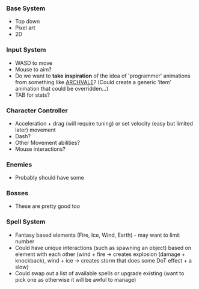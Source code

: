 ### Base System
- Top down
- Pixel art
- 2D

### Input System
- WASD to move
- Mouse to aim?
- Do we want to **take inspiration** of the idea of 'programmer' animations from something like [ARCHVALE](https://www.youtube.com/watch?v=V2KA2YvYlNM)? (Could create a generic 'item' animation that could be overridden...)
- TAB for stats?

### Character Controller
- Acceleration + drag (will require tuning) or set velocity (easy but limited later) movement
- Dash?
- Other Movement abilities?
- Mouse interactions?

### Enemies
- Probably should have some

### Bosses
- These are pretty good too

### Spell System
- Fantasy based elements (Fire, Ice, Wind, Earth) - may want to limit number
- Could have unique interactions (such as spawning an object) based on element with each other (wind + fire -> creates explosion (damage + knockback), wind + ice -> creates storm that does some DoT effect + a slow)
- Could swap out a list of available spells or upgrade existing (want to pick one as otherwise it will be awful to manage)